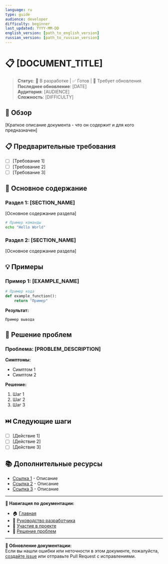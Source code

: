 ```yaml
---
language: ru
type: guide
audience: developer
difficulty: beginner
last_updated: YYYY-MM-DD
english_version: [path_to_english_version]
russian_version: [path_to_russian_version]
---
```


# 📋 [DOCUMENT_TITLE]

> **Статус**: 🔄 В разработке | ✅ Готов | 🔧 Требует обновления  
> **Последнее обновление**: [DATE]  
> **Аудитория**: [AUDIENCE]  
> **Сложность**: [DIFFICULTY]

## 🎯 Обзор

[Краткое описание документа - что он содержит и для кого предназначен]

## 📋 Предварительные требования

- [ ] [Требование 1]
- [ ] [Требование 2]
- [ ] [Требование 3]

## 🚀 Основное содержание

### Раздел 1: [SECTION_NAME]

[Основное содержание раздела]

```bash
# Пример команды
echo "Hello World"
```

### Раздел 2: [SECTION_NAME]

[Основное содержание раздела]

## 💡 Примеры

### Пример 1: [EXAMPLE_NAME]

```python
# Пример кода
def example_function():
    return "Пример"
```

**Результат:**
```
Пример вывода
```

## 🔧 Решение проблем

### Проблема: [PROBLEM_DESCRIPTION]

**Симптомы:**
- Симптом 1
- Симптом 2

**Решение:**
1. Шаг 1
2. Шаг 2
3. Шаг 3

## ⏭️ Следующие шаги

- [ ] [Действие 1]
- [ ] [Действие 2]
- [ ] [Действие 3]

## 📚 Дополнительные ресурсы

- [Ссылка 1](URL) - Описание
- [Ссылка 2](URL) - Описание
- [Ссылка 3](URL) - Описание

---

**🔗 Навигация по документации:**
- 🏠 [Главная](../README.md)
- 📖 [Руководство разработчика](DEVELOPMENT.md)
- 🤝 [Участие в проекте](CONTRIBUTING.md)
- 🔧 [Решение проблем](docs/troubleshooting/common-issues.md)

---

**📝 Обновление документации:**  
Если вы нашли ошибки или неточности в этом документе, пожалуйста, [создайте issue](../../issues/new) или отправьте Pull Request с исправлениями. 